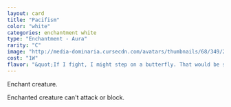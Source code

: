 ```yaml
---
layout: card
title: "Pacifism"
color: "white"
categories: enchantment white
type: "Enchantment - Aura"
rarity: "C"
image: "http://media-dominaria.cursecdn.com/avatars/thumbnails/68/349/200/283/635618436481102885.png"
cost: "1W"
flavor: "&quot;If I fight, I might step on a butterfly. That would be sad.&quot;"
---
```


Enchant creature.

Enchanted creature can't attack or block.
